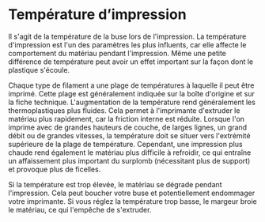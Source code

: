 Température d’impression
====
Il s'agit de la température de la buse lors de l'impression. La température d'impression est l'un des paramètres les plus influents, car elle affecte le comportement du matériau pendant l'impression. Même une petite différence de température peut avoir un effet important sur la façon dont le plastique s'écoule.

Chaque type de filament a une plage de températures à laquelle il peut être imprimé. Cette plage est généralement indiquée sur la boîte d'origine et sur la fiche technique. L'augmentation de la température rend généralement les thermoplastiques plus fluides. Cela permet à l'imprimante d'extruder le matériau plus rapidement, car la friction interne est réduite. Lorsque l'on imprime avec de grandes hauteurs de couche, de larges lignes, un grand débit ou de grandes vitesses, la température doit se situer vers l'extrémité supérieure de la plage de température. Cependant, une impression plus chaude rend également le matériau plus difficile à refroidir, ce qui entraîne un affaissement plus important du surplomb (nécessitant plus de support) et provoque plus de ficelles.

Si la température est trop élevée, le matériau se dégrade pendant l'impression. Cela peut boucher votre buse et potentiellement endommager votre imprimante. Si vous réglez la température trop basse, le margeur broie le matériau, ce qui l'empêche de s'extruder.
